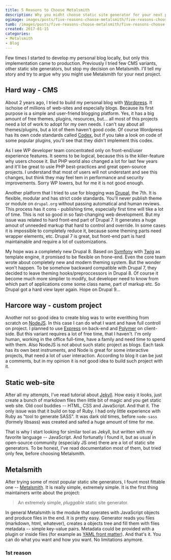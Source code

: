 ```yaml
---
title: 5 Reasons to Choose Metalsmith
description: Why you midht choose static site generator for your next project?
ogimage: images/posts/five-reasons-choose-metalsmith/five-reasons-choose-metalsmith-og.jpg
tumb: /images/posts/five-reasons-choose-metalsmith/five-reasons-choose-metalsmith
created: 2017-01-15
categories:
- Metalsmith
- Blog
---
```

Few times I started to develop my personal blog locally, but only this implementation came to production. Previously I tried few CMS variants, other static site generators, but stop my decision on Metalsmith. I'll tell my story and try to argue why you might use Metalsmith for your next project.

## Hard way - CMS
About 2 years ago, I tried to build my personal blog with [Wordpress](https://wordpress.org/). It ischoise of millions of web-sites and especially blogs. Because its first purpose is a simple and user-friend blogging platform. Yes, it has a big amount of free themes, plugins, resources, but... all most of this projects need a lot of work to adopt for my own needs. I can't say about all themes/plugins, but a lot of them haven't good code. Of course Wordpress has its own code standards called [Codex](https://codex.wordpress.org/), but if you take a look on code of some popular plugins, you'll see that they didn't implement this codex.

As I see WP developer team concentrated only on front-end/user experience features. It seems to be logical, because this is the killer-feature why users choose it. But PHP world also changed a lot for last few years and it'll be great to usie PHP best-practices and great open-source projects. I understand that most of users will not understant and see this changes, but think they may feel tem in performance and security improvements. Sorry WP lowers, but for me it is not good enough.

Another platform that I tried to use for blogging was [Drupal](https://www.drupal.org/), the 7th. It is flexible, modular and has strict code standards. You'll never publish theme or module on `drupal.org` without passing automatical and human reviews. This process has it cons - publishing time, especially first time will tike a lot of time. This is not so good in so fast-changing web development. But my issue was related to hard front-end part of Drupal 7. It generates a huge amout of unneeded markup that hard to control and override. In some cases it is impossible to completely reduce it, because some theming parts need wrapper elements, etc. Drupal 7 is great, but front-end part is hard maintainable and require a lot of customizations.

My hope was a completely new Drupal 8. Based on [Symfony](https://symfony.com/) with [Twig](http://twig.sensiolabs.org/) as template engine, it promised to be flexible on frone-end. Even the core team wrote about completely new and modern theming system. But the wonder won't happen. To be somehow backward compatible with Drupal 7, they decided to leave theming hooks/preproccessors in Drupal 8. Of course it become much more simplier to modify, but developer need to know from which part of applications come some class name, part of markup etc. So Drupal got a hard view layer again. Hope on Drupal 9...

## Harcore way - custom project
Another not so good idea to create blog was to write everithing from scratch on [NodeJS](https://nodejs.org). In this case I can do what I want and have full controll on project. I planned to use [Express](http://expressjs.com/) on back-end and [Polymer](https://www.polymer-project.org/) on client-side. But this variant requires a lot of free time, that I haven't. I'm only human, working in the office full-time, have a family and need time to spend with them. Also NodeJS is not about such static project as blogs. Each task has its own best instruments, and Node is great for some interactive projects, that need a lot of user interaction. According to blog it can be just a comments, but in my opinion it is not good idea to build such project with it.

## Static web-site
After all my attempts, I've read tutorial about [Jekyll](https://jekyllrb.com/). How easy it looks, just create a bunch of markdown files then little bit of magic and you get static web site. Old cool buddies -- HTML, CSS and JavaScript. And that it. The only issue was that it build on top of Ruby. I had only little experience with Ruby as "tool to generate SASS". It was dark old times, before `node-sass` (formely libsass) was created and safed a huge amount of time for me.

That is why I start looking for similar tool as Jekyll, but written with my favorite language -- JavaScript. And fortunatly I found it, but as usual in open-source community (especialy JS one) there are a lot of static site generators. To be honest, I've read documentation most of them, but tried only few, before choosing Metalsmith.

## Metalsmith
After trying some of most popular static site generators, I fount most fittable one -- [Metalsmith](http://www.metalsmith.io/). It is really simple, extremely simple. It is the first thing maintainers write about the project:

> An extremely simple, _pluggable_ static site generator.

In general Metalsmith is the module that operates with JavaScript objects and produce files in the end. It is pretty easy. Generator reads you files (markdown, html, whatever), creates a  objects tree and fill them with files metadata -- simple key-value pairs. Metadata could be provided with a plugin or inside files (for example as [YAML front matter](http://assemble.io/docs/YAML-front-matter.html)). And that's it. You can do what you want and how you want. No limitations anymore.

### 1st reason
